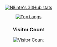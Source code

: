 <!-- ### Hi there 👋 -->

<div align="center">


[![NBinte's GitHub stats](https://github-readme-stats.vercel.app/api?username=nbinte&count_private=true&show_icons=true&theme=cobalt)](https://github.com/nbinte/github-readme-stats)

[![Top Langs](https://github-readme-stats.vercel.app/api/top-langs/?username=nbinte&langs_count=10)](https://github.com/nbinte/github-readme-stats)

<h3 align="center"> Visitor Count </h3>

![Visitor Count](https://profile-counter.glitch.me/nbinte/count.svg)

</div>
<!--
**NBinte/NBinte** is a ✨ _special_ ✨ repository because its `README.md` (this file) appears on your GitHub profile.

Here are some ideas to get you started:

- 🔭 I’m currently working on ...
- 🌱 I’m currently learning ...
- 👯 I’m looking to collaborate on ...
- 🤔 I’m looking for help with ...
- 💬 Ask me about ...
- 📫 How to reach me: ...
- 😄 Pronouns: ...
- ⚡ Fun fact: ...
-->
